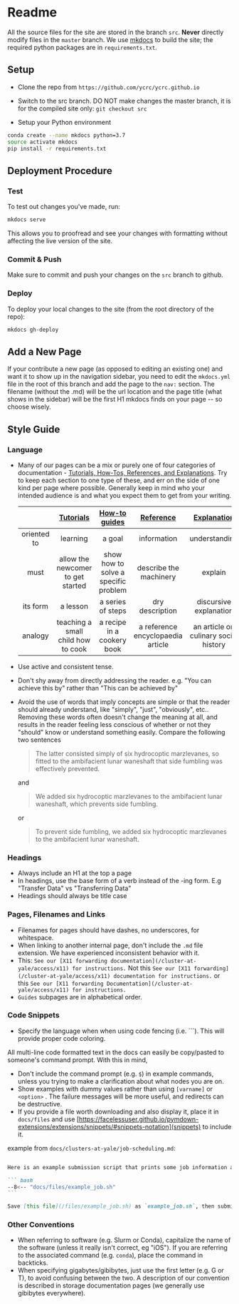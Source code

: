 # Readme

All the source files for the site are stored in the branch `src`. **Never** directly modify files in the `master` branch. We use [mkdocs](https://www.mkdocs.org/) to build the site; the required python packages are in `requirements.txt`.


## Setup

* Clone the repo from `https://github.com/ycrc/ycrc.github.io`
* Switch to the src branch. DO NOT make changes the master branch, it is for the compiled site only: `git checkout src`

* Setup your Python environment

``` bash
conda create --name mkdocs python=3.7
source activate mkdocs
pip install -r requirements.txt
```

## Deployment Procedure

### Test

To test out changes you've made, run:

``` bash
mkdocs serve
```

This allows you to proofread and see your changes with formatting without affecting the live version of the site.

### Commit & Push

Make sure to commit and push your changes on the `src` branch to github.

### Deploy

To deploy your local changes to the site (from the root directory of the repo):

``` bash
mkdocs gh-deploy
```

## Add a New Page

If your contribute a new page (as opposed to editing an existing one) and want it to show up in the navigation sidebar, you need to edit the `mkdocs.yml` file in the root of this branch and add the page to the `nav:` section. The filename (without the .md) will be the url location and the page title (what shows in the sidebar) will be the first H1 mkdocs finds on your page -- so choose wisely.

## Style Guide

### Language

* Many of our pages can be a mix or purely one of four categories of documentation - [Tutorials, How-Tos, References, and Explanations](https://diataxis.fr/). Try to keep each section to one type of these, and err on the side of one kind per page where possible. Generally keep in mind who your intended audience is and what you expect them to get from your writing.

    |             | [Tutorials](https://diataxis.fr/tutorials/) | [How-to guides](https://diataxis.fr/how-to-guides/) | [Reference](https://diataxis.fr/reference/)|[Explanation](https://diataxis.fr/explanation/) |
    |:-----------:|:-------------------------------------------:|:---------------------------------------------------:|:------------------------------------------:|:----------------------------------------------:|
    | oriented to | learning                                    | a goal                                              | information                                | understanding                                  |
    | must        | allow the newcomer to get started           | show how to solve a specific problem                | describe the machinery                     | explain                                        |
    | its form    | a lesson                                    | a series of steps                                   | dry description                            | discursive explanation                         |
    | analogy     | teaching a small child how to cook          | a recipe in a cookery book                          | a reference encyclopaedia article          | an article on culinary social history          |

* Use active and consistent tense.
* Don't shy away from directly addressing the reader. e.g. "You can achieve this by" rather than "This can be achieved by"
* Avoid the use of words that imply concepts are simple or that the reader should already understand, like "simply",  "just", "obviously", etc.. Removing these words often doesn't change the meaning at all, and results in the reader feeling less conscious of whether or not they "should" know or understand something easily. Compare the following two sentences

    > The latter consisted simply of six hydrocoptic marzlevanes, so fitted to the ambifacient lunar waneshaft that side fumbling was effectively prevented.
     
    and
    
    > We added six hydrocoptic marzlevanes to the ambifacient lunar waneshaft, which prevents side fumbling.
    
    or
    
    > To prevent side fumbling, we added six hydrocoptic marzlevanes to the ambifacient lunar waneshaft.

### Headings

* Always include an H1 at the top a page
* In headings, use the base form of a verb instead of the -ing form. E.g "Transfer Data" vs "Transferring Data"
* Headings should always be title case

### Pages, Filenames and Links

* Filenames for pages should have dashes, no underscores, for whitespace.
* When linking to another internal page, don't include the `.md` file extension. We have experienced inconsistent behavior with it.
* This: `See our [X11 forwarding documentation](/cluster-at-yale/access/x11) for instructions.` Not this `See our [X11 forwarding](/cluster-at-yale/access/x11) documentation for instructions.` or this `See our [X11 forwarding Documentation](/cluster-at-yale/access/x11) for instructions.`
* `Guides` subpages are in alphabetical order.

### Code Snippets

* Specify the language when when using code fencing (i.e. ```).  This will provide proper code coloring.

All multi-line code formatted text in the docs can easily be copy/pasted to someone's command prompt. With this in mind,

* Don't include the command prompt (e.g. `$`) in example commands, unless you trying to make a clarification about what nodes you are on.
* Show examples with dummy values rather than using `[varname]` or `<option>` . The failure messages will be more useful, and redirects can be destructive.
* If you provide a file worth downloading and also display it, place it in `docs/files` and use [https://facelessuser.github.io/pymdown-extensions/extensions/snippets/#snippets-notation](snippets) to include it. 

example from `docs/clusters-at-yale/job-scheduling.md`:

~~~ markdown

Here is an example submission script that prints some job information and exits:

``` bash
--8<-- "docs/files/example_job.sh"
```

Save [this file](/files/example_job.sh) as `example_job.sh`, then submit it with:

~~~



### Other Conventions

* When referring to software (e.g. Slurm or Conda), capitalize the name of the software (unless it really isn't correct, eg "iOS"). If you are referring to the associated command (e.g. `conda`), place the command in backticks.
* When specifying gigabytes/gibibytes, just use the first letter (e.g. G or T), to avoid confusing between the two. A description of our convention is described in storage documentation pages (we generally use gibibytes everywhere).
